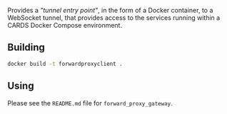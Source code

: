 Provides a _"tunnel entry point"_, in the form of a Docker container, to a WebSocket tunnel, that provides access to the
services running within a CARDS Docker Compose environment.

## Building

```bash
docker build -t forwardproxyclient .
```

## Using

Please see the `README.md` file for `forward_proxy_gateway`.
